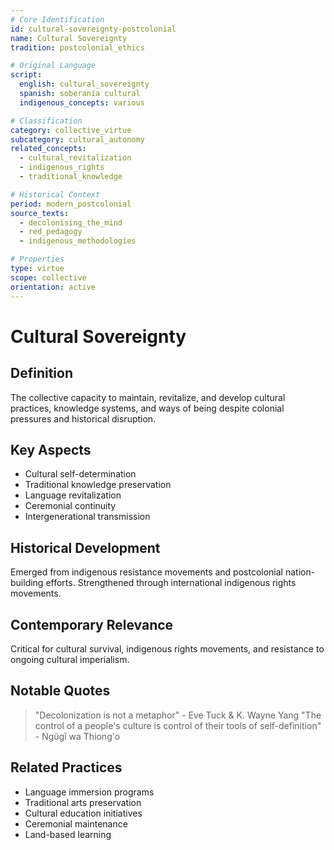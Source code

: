 ```yaml
---
# Core Identification
id: cultural-sovereignty-postcolonial
name: Cultural Sovereignty
tradition: postcolonial_ethics

# Original Language
script:
  english: cultural_sovereignty
  spanish: soberanía cultural
  indigenous_concepts: various

# Classification
category: collective_virtue
subcategory: cultural_autonomy
related_concepts:
  - cultural_revitalization
  - indigenous_rights
  - traditional_knowledge

# Historical Context
period: modern_postcolonial
source_texts:
  - decolonising_the_mind
  - red_pedagogy
  - indigenous_methodologies

# Properties
type: virtue
scope: collective
orientation: active
---
```


# Cultural Sovereignty

## Definition
The collective capacity to maintain, revitalize, and develop cultural practices, knowledge systems, and ways of being despite colonial pressures and historical disruption.

## Key Aspects
- Cultural self-determination
- Traditional knowledge preservation
- Language revitalization
- Ceremonial continuity
- Intergenerational transmission

## Historical Development
Emerged from indigenous resistance movements and postcolonial nation-building efforts. Strengthened through international indigenous rights movements.

## Contemporary Relevance
Critical for cultural survival, indigenous rights movements, and resistance to ongoing cultural imperialism.

## Notable Quotes
> "Decolonization is not a metaphor" - Eve Tuck & K. Wayne Yang
> "The control of a people's culture is control of their tools of self-definition" - Ngũgĩ wa Thiong'o

## Related Practices
- Language immersion programs
- Traditional arts preservation
- Cultural education initiatives
- Ceremonial maintenance
- Land-based learning